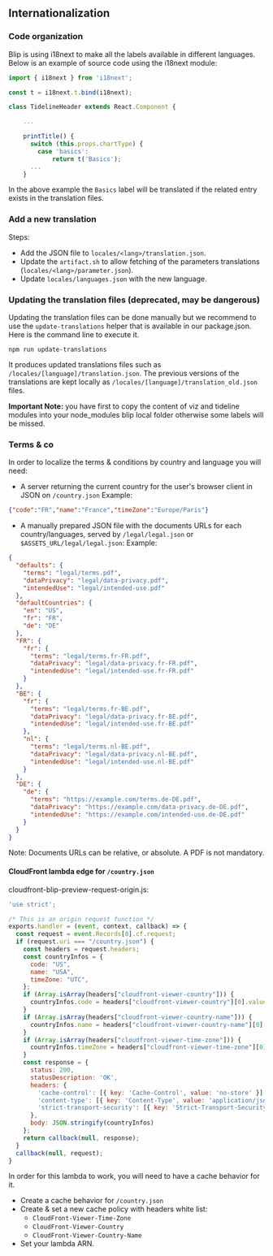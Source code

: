 ## Internationalization

### Code organization

Blip is using i18next to make all the labels available in different languages. Below is an example of source code using the i18next module:

```js
import { i18next } from 'i18next';

const t = i18next.t.bind(i18next);

class TidelineHeader extends React.Component {

    ...

    printTitle() {
      switch (this.props.chartType) {
        case 'basics':
            return t('Basics');
      ... 
    }

```
In the above example the `Basics` label will be translated if the related entry exists in the translation files.

### Add a new translation

Steps:
- Add the JSON file to `locales/<lang>/translation.json`.
- Update the `artifact.sh` to allow fetching of the parameters translations (`locales/<lang>/parameter.json`).
- Update `locales/languages.json` with the new language.

### Updating the translation files (deprecated, may be dangerous)

Updating the translation files can be done manually but we recommend to use the `update-translations` helper that is available in our package.json. Here is the command line to execute it. 

```
npm run update-translations
```

It produces updated translations files such as `/locales/[language]/translation.json`. The previous versions of the translations are kept locally as `/locales/[language]/translation_old.json` files.

__Important Note:__ you have first to copy the content of viz and tideline modules into your node_modules blip local folder otherwise some labels will be missed. 

### Terms & co

In order to localize the terms & conditions by country and language you will need:
- A server returning the current country for the user's browser client in JSON on `/country.json`
Example:
```json
{"code":"FR","name":"France","timeZone":"Europe/Paris"}
```
- A manually prepared JSON file with the documents URLs for each country/languages, served by `/legal/legal.json` or `$ASSETS_URL/legal/legal.json`:
Example:
```json
{
  "defaults": {
    "terms": "legal/terms.pdf",
    "dataPrivacy": "legal/data-privacy.pdf",
    "intendedUse": "legal/intended-use.pdf"
  },
  "defaultCountries": {
    "en": "US",
    "fr": "FR",
    "de": "DE"
  },
  "FR": {
    "fr": {
      "terms": "legal/terms.fr-FR.pdf",
      "dataPrivacy": "legal/data-privacy.fr-FR.pdf",
      "intendedUse": "legal/intended-use.fr-FR.pdf"
    }
  },
  "BE": {
    "fr": {
      "terms": "legal/terms.fr-BE.pdf",
      "dataPrivacy": "legal/data-privacy.fr-BE.pdf",
      "intendedUse": "legal/intended-use.fr-BE.pdf"
    },
    "nl": {
      "terms": "legal/terms.nl-BE.pdf",
      "dataPrivacy": "legal/data-privacy.nl-BE.pdf",
      "intendedUse": "legal/intended-use.nl-BE.pdf"
    }
  },
  "DE": {
    "de": {
      "terms": "https://example.com/terms.de-DE.pdf",
      "dataPrivacy": "https://example.com/data-privacy.de-DE.pdf",
      "intendedUse": "https://example.com/intended-use.de-DE.pdf"
    }
  }
}
```

Note: Documents URLs can be relative, or absolute. A PDF is not mandatory.

#### CloudFront lambda edge for `/country.json`

cloudfront-blip-preview-request-origin.js:
```js
'use strict';

/* This is an origin request function */
exports.handler = (event, context, callback) => {
  const request = event.Records[0].cf.request;
  if (request.uri === "/country.json") {
    const headers = request.headers;
    const countryInfos = {
      code: "US",
      name: "USA",
      timeZone: "UTC",
    };
    if (Array.isArray(headers["cloudfront-viewer-country"])) {
      countryInfos.code = headers["cloudfront-viewer-country"][0].value;
    }
    if (Array.isArray(headers["cloudfront-viewer-country-name"])) {
      countryInfos.name = headers["cloudfront-viewer-country-name"][0].value;
    }
    if (Array.isArray(headers["cloudfront-viewer-time-zone"])) {
      countryInfos.timeZone = headers["cloudfront-viewer-time-zone"][0].value;
    }
    const response = {
      status: 200,
      statusDescription: 'OK',
      headers: {
        'cache-control': [{ key: 'Cache-Control', value: 'no-store' }],
        'content-type': [{ key: 'Content-Type', value: 'application/json; charset=utf-8' }],
        'strict-transport-security': [{ key: 'Strict-Transport-Security', value: 'max-age=31536000; includeSubDomains' }],
      },
      body: JSON.stringify(countryInfos)
    };
    return callback(null, response);
  }
  callback(null, request);
}
```

In order for this lambda to work, you will need to have a cache behavior for it.
- Create a cache behavior for `/country.json`
- Create & set a new cache policy with headers white list:
  * `CloudFront-Viewer-Time-Zone`
  * `CloudFront-Viewer-Country`
  * `CloudFront-Viewer-Country-Name`
- Set your lambda ARN.
